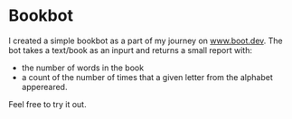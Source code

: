 # Bookbot

I created a simple bookbot as a part of my journey on www.boot.dev. The bot takes a text/book as an inpurt and returns a small report with:

- the number of words in the book
- a count of the number of times that a given letter from the alphabet appereared.

Feel free to try it out.
